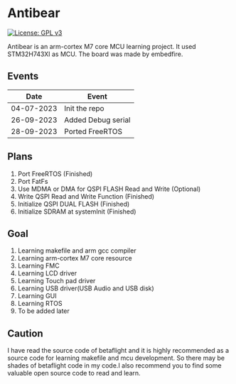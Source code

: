 # Antibear

[![License: GPL v3](https://img.shields.io/badge/License-GPLv3-blue.svg)](https://www.gnu.org/licenses/gpl-3.0) 

Antibear is an arm-cortex M7 core MCU learning project. It used STM32H743XI as MCU. The board was made by embedfire.

## Events

| Date  | Event |
| - | - |
| 04-07-2023 | Init the repo |
| 26-09-2023 | Added Debug serial |
| 28-09-2023 | Ported FreeRTOS |

## Plans
1. Port FreeRTOS (Finished)
2. Port FatFs
3. Use MDMA or DMA for QSPI FLASH Read and Write (Optional)
4. Write QSPI Read and Write Function (Finished)
5. Initialize QSPI DUAL FLASH (Finished)
6. Initialize SDRAM at systemInit (Finished)

## Goal
1. Learning makefile and arm gcc compiler
2. Learning arm-cortex M7 core resource
3. Learning FMC
4. Learning LCD driver
5. Learning Touch pad driver
6. Learning USB driver(USB Audio and USB disk)
7. Learning GUI
8. Learning RTOS
9. To be added later

## Caution
I have read the source code of betaflight and it is highly recommended as a source code for learning makefile and mcu development. So there may be shades of betaflight code in my code.I also recommend you to find some valuable open source code to read and learn.